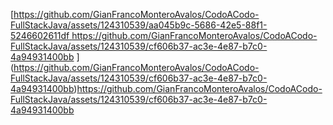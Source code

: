 [[https://github.com/GianFrancoMonteroAvalos/CodoACodo-FullStackJava/assets/124310539/aa045b9c-5686-42e5-88f1-5246602611df
](https://github.com/GianFrancoMonteroAvalos/CodoACodo-FullStackJava/assets/124310539/cf606b37-ac3e-4e87-b7c0-4a94931400bb
)https://github.com/GianFrancoMonteroAvalos/CodoACodo-FullStackJava/assets/124310539/cf606b37-ac3e-4e87-b7c0-4a94931400bb
](https://github.com/GianFrancoMonteroAvalos/CodoACodo-FullStackJava/assets/124310539/cf606b37-ac3e-4e87-b7c0-4a94931400bb)https://github.com/GianFrancoMonteroAvalos/CodoACodo-FullStackJava/assets/124310539/cf606b37-ac3e-4e87-b7c0-4a94931400bb
